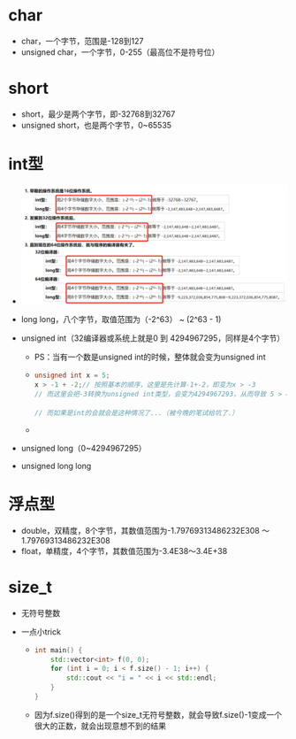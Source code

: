 # char

- char，一个字节，范围是-128到127
- unsigned char，一个字节，0-255（最高位不是符号位）







# short

- short，最少是两个字节，即-32768到32767
- unsigned short，也是两个字节，0~65535







# int型

- ![](../image/基本类型.png)

- long long，八个字节，取值范围为（-2^63） ~ (2^63 - 1)

- unsigned int（32编译器或系统上就是0 到 4294967295，同样是4个字节）

  - PS：当有一个数是unsigned int的时候，整体就会变为unsigned int

  - ```cpp
    unsigned int x = 5;
    x > -1 + -2;// 按照基本的顺序，这里是先计算-1+-2，即变为x > -3
    // 而这里会把-3转换为unsigned int类型，会变为4294967293，从而导致 5 > 4294967293
    
    // 而如果是int的会就会是这种情况了...（被今晚的笔试给坑了.）
    ```

  - 

- unsigned long（0~4294967295）

- unsigned long long







# 浮点型

- double，双精度，8个字节，其数值范围为-1.79769313486232E308 ～1.79769313486232E308
- float，单精度，4个字节，其数值范围为-3.4E38～3.4E+38







# size_t

- 无符号整数

- 一点小trick

  - ```cpp
    int main() {
        std::vector<int> f(0, 0);
        for (int i = 0; i < f.size() - 1; i++) {
            std::cout << "i = " << i << std::endl;
        }
    }
    ```

  - 因为f.size()得到的是一个size_t无符号整数，就会导致f.size()-1变成一个很大的正数，就会出现意想不到的结果